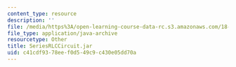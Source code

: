 ```yaml
---
content_type: resource
description: ''
file: /media/https%3A/open-learning-course-data-rc.s3.amazonaws.com/18-03sc-differential-equations-fall-2011/c41cdf9378eef0d549c9c430e05dd70a_SeriesRLCCircuit.jar
file_type: application/java-archive
resourcetype: Other
title: SeriesRLCCircuit.jar
uid: c41cdf93-78ee-f0d5-49c9-c430e05dd70a
---
```

